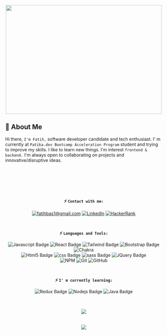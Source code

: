 <div align="center">
  <img width="500" height="350" src="https://user-images.githubusercontent.com/47625725/149567020-a4c6bbbb-0c6e-4ebd-97f7-3f760462a57d.gif" />
</div>


<div>
  <h2> 🚀 About Me </h2>
  
  Hi there, `I'm Fatih,` software developer candidate and tech enthusiast. 
  I' m currently at `Patika.dev Bootcamp Acceleration Program` student and trying to improve my skills. 
  I like to learn new things. I'm interest `frontend & backend.` I'm always open to collaborating on projects and innovative/disruptive ideas.
</div>

<div align="center">

  <br>
  <br>
  <br>
  <br>
  <br>

 <b>  ⚡️ `Contact with me:`  </b>
  <br>
  <br>
  [![fatihbas1@gmail.com](https://img.shields.io/badge/fatihbas1@gmail.com-D14836?style=for-the-badge&labelColor=black&logo=gmail&logoColor=D14836)](mailto:fatihbas1@gmail.com)
  [![LinkedIn](https://img.shields.io/badge/-LinkedIn-0077B5?style=for-the-badge&labelColor=black&logo=LinkedIn&logoColor=0077B5)](https://www.linkedin.com/in/fatih-bas/)
  [![HackerRank](https://img.shields.io/badge/-Hackerrank-2EC866?style=for-the-badge&labelColor=black&logo=HackerRank&logoColor=2EC866)](https://www.hackerrank.com/fatih_bas)
 
</div>
<br>
<div align="center">
 
  <b>  ⚡️ `Languages and Tools:`  </b> 
  <br>
  
  ![Javascript Badge](https://img.shields.io/badge/-Javascript-F0DB4F?style=for-the-badge&labelColor=black&logo=javascript&logoColor=F0DB4F)
  ![React Badge](https://img.shields.io/badge/-React-61DBFB?style=for-the-badge&labelColor=black&logo=react&logoColor=61DBFB)
  ![Tailwind Badge](https://img.shields.io/badge/Tailwind_CSS-38B2AC?style=for-the-badge&labelColor=black&logo=tailwind-css&logoColor=38B2AC) 
  ![Bootstrap Badge](https://img.shields.io/badge/bootstrap-%23563D7C.svg?style=for-the-badge&labelColor=black&logo=bootstrap&logoColor=23563D7C)
  ![Chakra](https://img.shields.io/badge/chakra-%234ED1C5.svg?style=for-the-badge&labelColor=black&logo=chakraui&logoColor=234ED1C5) <br>
  ![Html5 Badge](https://img.shields.io/badge/HTML-E34F26?style=for-the-badge&labelColor=black&logo=html5&logoColor=E34F26)
  ![css Badge](https://img.shields.io/badge/CSS-00BFFF?&style=for-the-badge&labelColor=black&logo=css3&logoColor=00BFFF)
  ![sass Badge](https://img.shields.io/badge/Sass-CC6699?style=for-the-badge&labelColor=black&logo=sass&logoColor=CC6699) 
  ![JQuery Badge](https://img.shields.io/badge/jQuery-0769AD?style=for-the-badge&labelColor=black&logo=jquery&logoColor=0769AD)  <br>
  ![NPM](https://img.shields.io/badge/NPM-%23000000.svg?style=for-the-badge&labelColor=black&logo=npm&logoColor=white)
  ![Git](https://img.shields.io/badge/git-%23F05033.svg?style=for-the-badge&labelColor=black&logo=git&logoColor=23F05033)
  ![GitHub](https://img.shields.io/badge/github-%23121011.svg?style=for-the-badge&labelColor=black&logo=github&logoColor=white)
  
</div>
<br>
 <div align="center">
  
  <b>  ⚡️ `I' m currently learning:` </b>
  <br>
  
  ![Redux Badge](https://img.shields.io/badge/Redux-593D88?style=for-the-badge&labelColor=black&logo=redux&logoColor=593D88)
  ![Nodejs Badge](https://img.shields.io/badge/-Nodejs-3C873A?style=for-the-badge&labelColor=black&logo=node.js&logoColor=3C873A)
  ![Java Badge](https://img.shields.io/badge/Java-ED8B00?style=for-the-badge&labelColor=black&logo=java&logoColor=ED8B00) <br>
  <br>
  <br>
  
  
   <img align src="https://api.visitorbadge.io/api/visitors?path=fatih-bas&label=visitors&labelColor=%23697689&countColor=%23ff8a65&style=for-the-badge">
</div>                                                                                                                               
<br>
<br>
                                                                                                                                
<div align = "center">
  <img src="https://github-readme-stats.vercel.app/api?username=fatih-bas&show_icons=true&hide=contribs,prs&cache_seconds=86400&theme=dracula">
  <br><br>
 
</div>






